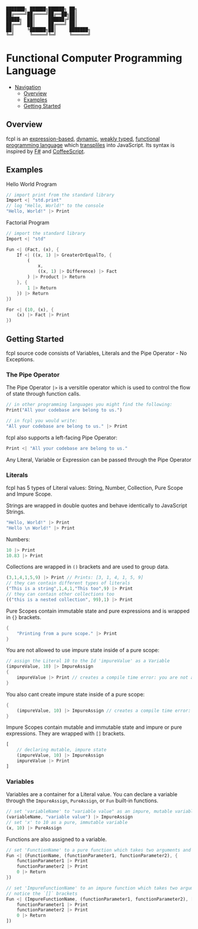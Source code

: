     ███████╗ ██████╗██████╗ ██╗     
    ██╔════╝██╔════╝██╔══██╗██║     
    █████╗  ██║     ██████╔╝██║     
    ██╔══╝  ██║     ██╔═══╝ ██║     
    ██║     ╚██████╗██║     ███████╗
    ╚═╝      ╚═════╝╚═╝     ╚══════╝
                                    
# Functional Computer Programming Language

- [Navigation](#functional-computer-programming-language)
    - [Overview](#overview)
    - [Examples](#examples)
    - [Getting Started](#getting-started)
## Overview
fcpl is an [expression-based](https://en.wikipedia.org/wiki/Expression-oriented_programming_language), [dynamic](https://en.wikipedia.org/wiki/Dynamic_programming_language), [weakly typed](https://en.wikipedia.org/wiki/Strong_and_weak_typing), [functional programming language](https://en.wikipedia.org/wiki/Functional_programming) which [transpliles](https://en.wikipedia.org/wiki/Source-to-source_compiler) into JavaScript. Its syntax is inspired by [F#](https://en.wikipedia.org/wiki/F_Sharp_(programming_language)) and [CoffeeScript](https://en.wikipedia.org/wiki/CoffeeScript).

## Examples
Hello World Program
```dart
// import print from the standard library
Import <| "std.print"
// log "Hello, World!" to the console
"Hello, World!" |> Print
```
Factorial Program
```dart
// import the standard library
Import <| "std"

Fun <| (Fact, (x), {
    If <| ((x, 1) |> GreaterOrEqualTo, {
        (
            x, 
            ((x, 1) |> Difference) |> Fact
        ) |> Product |> Return
    }, {
        1 |> Return
    }) |> Return
})

For <| (10, (x), {
    (x) |> Fact |> Print
})
```

## Getting Started
fcpl source code consists of Variables, Literals and the Pipe Operator - No Exceptions.

### The Pipe Operator
The Pipe Operator `|>` is a versitile operator which is used to control the flow of state through function calls.
```Dart
// in other programming languages you might find the following:
Print("All your codebase are belong to us.")

// in fcpl you would write:
"All your codebase are belong to us." |> Print
```

fcpl also supports a left-facing Pipe Operator:
```Dart
Print <| "All your codebase are belong to us."
```
Any Literal, Variable or Expression can be passed through the Pipe Operator

### Literals
fcpl has 5 types of Literal values: String, Number, Collection, Pure Scope and Impure Scope.

Strings are wrapped in double quotes and behave identically to JavaScript Strings.
```Dart
"Hello, World!" |> Print
"Hello \n World!" |> Print
```

Numbers:
```Dart
10 |> Print
10.83 |> Print
```

Collections are wrapped in `()` brackets and are used to group data.
```Dart
(3,1,4,1,5,9) |> Print // Prints: [3, 1, 4, 1, 5, 9]
// they can contain different types of literals
("This is a string",1,4,1,"This too",9) |> Print
// they can contain other collections too
(("this is a nested collection", 99),1) |> Print
```

Pure Scopes contain immutable state and pure expressions and is wrapped in `{}` brackets.
```Dart
{
    "Printing from a pure scope." |> Print
}
```
You are not allowed to use impure state inside of a pure scope:
```Dart
// assign the Literal 10 to the Id 'impureValue' as a Variable
(impureValue, 10) |> ImpureAssign
{
    impureValue |> Print // creates a compile time error: you are not allowed to use impure state inside of a pure scope.
}
```
You also cant create impure state inside of a pure scope:
```Dart
{
    (impureValue, 10) |> ImpureAssign // creates a compile time error: you cant use ImpureAssign inside of a Pure Scope
}
```

Impure Scopes contain mutable and immutable state and impure or pure expressions. They are wrapped with `[]` brackets.

```Dart
[
    // declaring mutable, impure state
    (impureValue, 10) |> ImpureAssign
    impureValue |> Print
]
```

### Variables

Variables are a container for a Literal value. You can declare a variable through the `ImpureAssign`, `PureAssign`, or `Fun` built-in functions.

```Dart
// set 'variableName' to "variable value" as an impure, mutable variable
(variableName, "variable value") |> ImpureAssign
// set 'x' to 10 as a pure, immutable variable
(x, 10) |> PureAssign
```

Functions are also assigned to a variable.

```Dart
// set 'FunctionName' to a pure function which takes two arguments and returns 0
Fun <| (FunctionName, (functionParameter1, functionParameter2), {
    functionParameter1 |> Print
    functionParameter2 |> Print
    0 |> Return
})

// set 'ImpureFunctionName' to an impure function which takes two arguments and returns 0
// notice the `[]` brackets
Fun <| (ImpureFunctionName, (functionParameter1, functionParameter2), [
    functionParameter1 |> Print
    functionParameter2 |> Print
    0 |> Return
])
```
